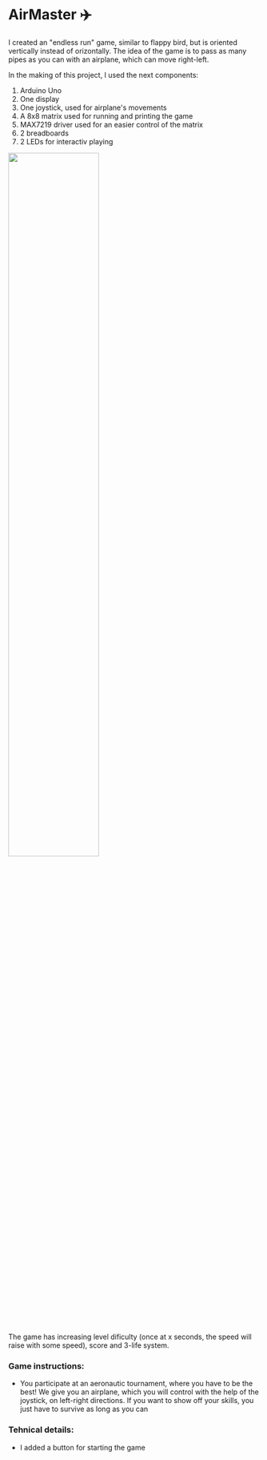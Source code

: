 # AirMaster :airplane:

I created an "endless run" game, similar to flappy bird, but is oriented vertically instead of orizontally. The idea of the game is to pass as many pipes as you can with an airplane, which can move right-left.

In the making of this project, I used the next components:
1. Arduino Uno
2. One display
3. One joystick, used for airplane's movements
4. A 8x8 matrix used for running and printing the game
5. MAX7219 driver used for an easier control of the matrix
6. 2 breadboards
7. 2 LEDs for interactiv playing

<img src="/Gallery/20171204_210451.jpg" width="60%" height="60%">

The game has increasing level dificulty (once at x seconds, the speed will raise with some speed), score and 3-life system.

### Game instructions:

* You participate at an aeronautic tournament, where you have to be the best! We give you an airplane, which you will control with the help of the joystick, on left-right directions. If you want to show off your skills, you just have to survive as long as you can


### Tehnical details:

* I added a button for starting the game

	
